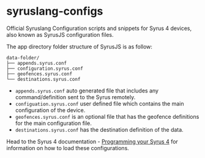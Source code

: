 # syruslang-configs
Official Syruslang Configuration scripts and snippets for Syrus 4 devices, also known as SyrusJS configuration files.

The app directory folder structure of SyrusJS is as follow:

```
data-folder/
├── appends.syrus.conf
├── configuration.syrus.conf
├── geofences.syrus.conf
└── destinations.syrus.conf
```

* `appends.syrus.conf` auto generated file that includes any command/definition sent to the Syrus remotely.
* `configuation.syrus.conf` user defined file which contains the main configuration of the device.
* `geofences.syrus.conf` is an optional file that has the geofence definitions for the main configuration file.
* `destinations.syrus.conf` has the destination definition of the data.

Head to the Syrus 4 documentation - [Programming your Syrus 4](https://syrus.digitalcomtech.com/syrdocs/syrus4/getting-started/#programming-syruslang) for information on how to load these configurations.